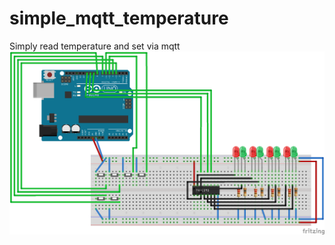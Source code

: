 # simple_mqtt_temperature
Simply read temperature and set via mqtt
![Image](/Videoswitcher_Steckplatine.png)
